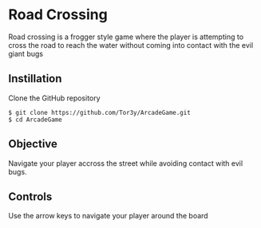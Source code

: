 # Road Crossing 

Road crossing is a frogger style game where the player is attempting to cross the road to reach the water without coming into contact with the evil giant bugs

## Instillation 

Clone the GitHub repository
```
$ git clone https://github.com/Tor3y/ArcadeGame.git
$ cd ArcadeGame
```
## Objective

Navigate your player accross the street while avoiding contact with evil bugs. 

## Controls 

Use the arrow keys to navigate your player around the board
